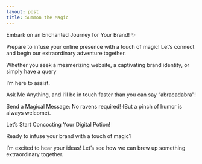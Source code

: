 ```yaml
---
layout: post
title: Summon the Magic
---
```


Embark on an Enchanted Journey for Your Brand! ✨

Prepare to infuse your online presence with a touch of magic! Let’s connect and begin our extraordinary adventure together. 

Whether you seek a mesmerizing website, a captivating brand identity, or simply have a query 

I’m here to assist.

Ask Me Anything, and I’ll be in touch faster than you can say “abracadabra”! 

Send a Magical Message: No ravens required! (But a pinch of humor is always welcome).

Let’s Start Concocting Your Digital Potion! 

Ready to infuse your brand with a touch of magic? 

I’m excited to hear your ideas! Let’s see how we can brew up something extraordinary together. 
